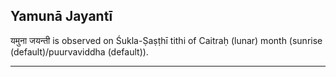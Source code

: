 ## Yamunā Jayantī
यमुना जयन्ती is observed on Śukla-Ṣaṣṭhī tithi of Caitraḥ (lunar) month (sunrise (default)/puurvaviddha (default)).



---

